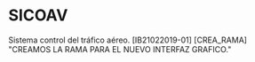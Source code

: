 # SICOAV
Sistema control del tráfico aéreo.
[IB21022019-01] [CREA_RAMA] "CREAMOS LA RAMA PARA EL NUEVO INTERFAZ GRAFICO."
